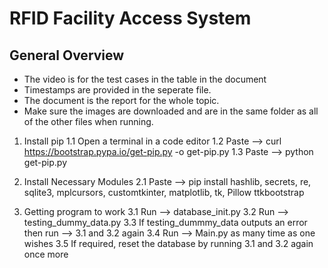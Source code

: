 # RFID Facility Access System
## General Overview
* The video is for the test cases in the table in the document
* Timestamps are provided in the seperate file.
* The document is the report for the whole topic.
* Make sure the images are downloaded and are in the same folder as all of the other files when running.

1. Install pip
1.1 Open a terminal in a code editor
1.2 Paste --> curl https://bootstrap.pypa.io/get-pip.py -o get-pip.py
1.3 Paste --> python get-pip.py

2. Install Necessary Modules
2.1 Paste --> pip install hashlib, secrets, re, sqlite3, mplcursors, customtkinter, matplotlib, tk, Pillow ttkbootstrap

3. Getting program to work
3.1 Run --> database_init.py
3.2 Run --> testing_dummy_data.py
3.3 If testing_dummmy_data outputs an error then run --> 3.1 and 3.2 again
3.4 Run --> Main.py as many time as one wishes
3.5 If required, reset the database by running 3.1 and 3.2 again once more

